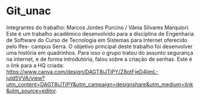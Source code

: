 # Git_unac
Integrantes do trabalho: Marcos Jordes Purcino / Vânia Silvares Marquiori.
Este é um trabalho acadêmico desenvolvido para a disciplina de Engenharia de Software do Curso de Tecnologia em Sistemas para Internet oferecido pelo Ifes- campus Serra. 
O objetivo principal deste trabalho foi desenvolver uma história em quadrinhos. Para isso o grupo tratou do assunto segurança na internet, e de forma introdutória, falou sobre a criação de senhas.
Este é o link para a HQ criada: https://www.canva.com/design/DAGT8jJTiPY/Z8otFjeD4jimL-juld5VVA/view?utm_content=DAGT8jJTiPY&utm_campaign=designshare&utm_medium=link&utm_source=editor.
